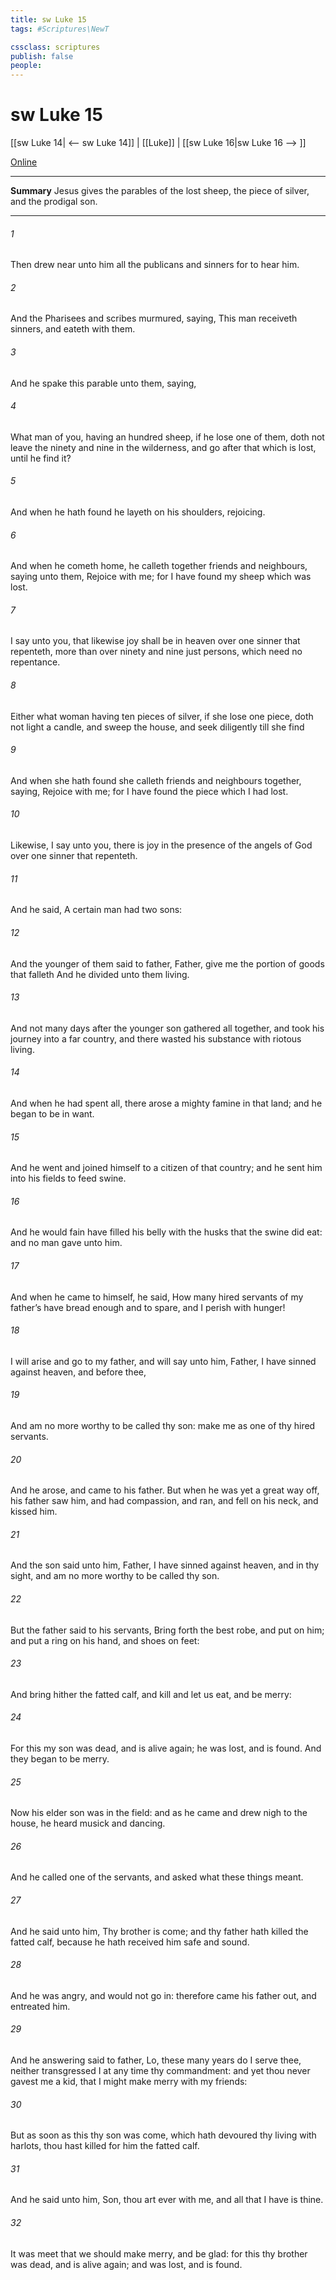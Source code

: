 ```yaml
---
title: sw Luke 15
tags: #Scriptures\NewT

cssclass: scriptures
publish: false
people:
---
```


# sw Luke 15
[[sw Luke 14| <-- sw Luke 14]] | [[Luke]] | [[sw Luke 16|sw Luke 16 --> ]]

[Online](https://churchofjesuschrist.org/study/scriptures/nt/luke/15?lang=eng)

---
__Summary__
Jesus gives the parables of the lost sheep, the piece of silver, and the prodigal son.

---
###### 1 
Then drew near unto him all the publicans and sinners for to hear him.

###### 2 
And the Pharisees and scribes murmured, saying, This man receiveth sinners, and eateth with them.

###### 3 
And he spake this parable unto them, saying,

###### 4 
What man of you, having an hundred sheep, if he lose one of them, doth not leave the ninety and nine in the wilderness, and go after that which is lost, until he find it?

###### 5 
And when he hath found  he layeth  on his shoulders, rejoicing.

###### 6 
And when he cometh home, he calleth together  friends and neighbours, saying unto them, Rejoice with me; for I have found my sheep which was lost.

###### 7 
I say unto you, that likewise joy shall be in heaven over one sinner that repenteth, more than over ninety and nine just persons, which need no repentance.

###### 8 
Either what woman having ten pieces of silver, if she lose one piece, doth not light a candle, and sweep the house, and seek diligently till she find 

###### 9 
And when she hath found  she calleth  friends and  neighbours together, saying, Rejoice with me; for I have found the piece which I had lost.

###### 10 
Likewise, I say unto you, there is joy in the presence of the angels of God over one sinner that repenteth.

###### 11 
And he said, A certain man had two sons:

###### 12 
And the younger of them said to  father, Father, give me the portion of goods that falleth  And he divided unto them  living.

###### 13 
And not many days after the younger son gathered all together, and took his journey into a far country, and there wasted his substance with riotous living.

###### 14 
And when he had spent all, there arose a mighty famine in that land; and he began to be in want.

###### 15 
And he went and joined himself to a citizen of that country; and he sent him into his fields to feed swine.

###### 16 
And he would fain have filled his belly with the husks that the swine did eat: and no man gave unto him.

###### 17 
And when he came to himself, he said, How many hired servants of my father’s have bread enough and to spare, and I perish with hunger!

###### 18 
I will arise and go to my father, and will say unto him, Father, I have sinned against heaven, and before thee,

###### 19 
And am no more worthy to be called thy son: make me as one of thy hired servants.

###### 20 
And he arose, and came to his father. But when he was yet a great way off, his father saw him, and had compassion, and ran, and fell on his neck, and kissed him.

###### 21 
And the son said unto him, Father, I have sinned against heaven, and in thy sight, and am no more worthy to be called thy son.

###### 22 
But the father said to his servants, Bring forth the best robe, and put  on him; and put a ring on his hand, and shoes on  feet:

###### 23 
And bring hither the fatted calf, and kill  and let us eat, and be merry:

###### 24 
For this my son was dead, and is alive again; he was lost, and is found. And they began to be merry.

###### 25 
Now his elder son was in the field: and as he came and drew nigh to the house, he heard musick and dancing.

###### 26 
And he called one of the servants, and asked what these things meant.

###### 27 
And he said unto him, Thy brother is come; and thy father hath killed the fatted calf, because he hath received him safe and sound.

###### 28 
And he was angry, and would not go in: therefore came his father out, and entreated him.

###### 29 
And he answering said to  father, Lo, these many years do I serve thee, neither transgressed I at any time thy commandment: and yet thou never gavest me a kid, that I might make merry with my friends:

###### 30 
But as soon as this thy son was come, which hath devoured thy living with harlots, thou hast killed for him the fatted calf.

###### 31 
And he said unto him, Son, thou art ever with me, and all that I have is thine.

###### 32 
It was meet that we should make merry, and be glad: for this thy brother was dead, and is alive again; and was lost, and is found.

